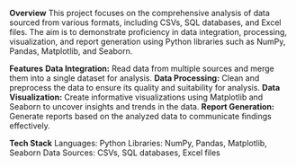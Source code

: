 **Overview**
This project focuses on the comprehensive analysis of data sourced from various formats, including CSVs, SQL databases, and Excel files. The aim is to demonstrate proficiency in data integration, processing, visualization, and report generation using Python libraries such as NumPy, Pandas, Matplotlib, and Seaborn.

**Features**
**Data Integration:** Read data from multiple sources and merge them into a single dataset for analysis.
**Data Processing:** Clean and preprocess the data to ensure its quality and suitability for analysis.
**Data Visualization:** Create informative visualizations using Matplotlib and Seaborn to uncover insights and trends in the data.
**Report Generation:** Generate reports based on the analyzed data to communicate findings effectively.

**Tech Stack**
Languages: Python
Libraries: NumPy, Pandas, Matplotlib, Seaborn
Data Sources: CSVs, SQL databases, Excel files
